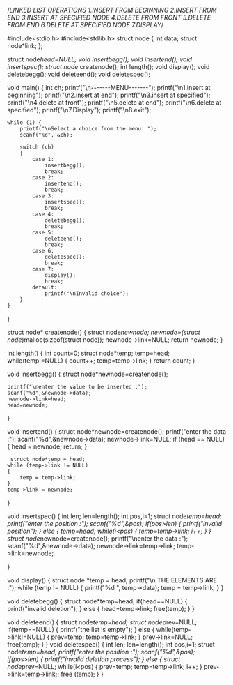 /*LINKED LIST OPERATIONS
1.INSERT FROM BEGINNING
2.INSERT FROM END
3.INSERT AT SPECIFIED NODE
4.DELETE FROM FRONT
5.DELETE FROM END
6.DELETE AT SPECIFIED NODE
7.DISPLAY*/

#include<stdio.h>
#include<stdlib.h>
struct node
{
    int data;
    struct node*link;
};

struct node*head=NULL;
void insertbegg();
void insertend();
void insertspec();
struct node* createnode();
int length();
void display();
void deletebegg();
void deleteend();
void deletespec();

void main()
{
    int ch;
    printf("\n-------MENU-------");
    printf("\n1.insert at beginning");
    printf("\n2.insert at end");
    printf("\n3.insert at specified");
    printf("\n4.delete at front");
    printf("\n5.delete at end");
    printf("\n6.delete at specified");
    printf("\n7.Display");
    printf("\n8.exit");
    
    while (1) {
        printf("\nSelect a choice from the menu: ");
        scanf("%d", &ch);

        switch (ch)
        {
            case 1:
                insertbegg();
                break;
            case 2:
                insertend();
                break;
            case 3:
                insertspec();
                break;
            case 4:
                deletebegg();
                break;
            case 5:
                deleteend();
                break;
            case 6:
                deletespec();
                break;
            case 7:
                display();
                break;
            default:
                printf("\nInvalid choice");
        }
    }
}

struct node* createnode()
{
    struct node*newnode;
    newnode=(struct node*)malloc(sizeof(struct node));
    newnode->link=NULL;
    return newnode;
}

int length()
{
        int count=0;
    struct node*temp;
    temp=head;
    while(temp!=NULL)
    {
        count++;
        temp=temp->link;
    }
    return count;
}

void insertbegg()
{
    struct node*newnode=createnode();
    
    printf("\nenter the value to be inserted :");
    scanf("%d",&newnode->data);
    newnode->link=head;
    head=newnode;
}

void insertend()
{
    struct node*newnode=createnode();
    printf("enter the data :");
    scanf("%d",&newnode->data);
    newnode->link=NULL;
   if (head == NULL)
    {
        head = newnode;
        return;
    }

     struct node*temp = head;
    while (temp->link != NULL)
    {
        temp = temp->link;
    }
    temp->link = newnode;
}

void insertspec()
{
    int len;
    len=length();
    int pos,i=1;
    struct node*temp=head;
    printf("enter the position :");
    scanf("%d",&pos);
    if(pos>len)
    {
        printf("invalid position");
    }
    else
    {
        temp=head;
        while(i<pos)
        {
            temp=temp->link;
            i++;
        }
    }
    struct node*newnode=createnode();
    printf("\nenter the data :");
    scanf("%d",&newnode->data);
    newnode->link=temp->link;
    temp->link=newnode;
    
}

void display()
{
    struct node *temp = head;
    printf("\n THE ELEMENTS ARE :");
    while (temp != NULL)
    {
        printf("%d ", temp->data);
        temp = temp->link;
    }
}

void deletebegg()
{
    struct node*temp=head;
    if(head==NULL)
    {
        printf("invalid deletion");
    }
    else
    {
        head=temp->link;
        free(temp);
    }
}

void deleteend()
{
    struct node*temp=head;
    struct node*prev=NULL;
    if(temp==NULL)
    {
        printf("the list is empty");
    }
    else
    {
      while(temp->link!=NULL)
      {
         prev=temp;
         temp=temp->link;
      }
     prev->link=NULL;
     free(temp);
}
}
void deletespec()
{
    int len;
    len=length();
    int pos,i=1;
    struct node*temp=head;
    printf("enter the position :");
    scanf("%d",&pos);
    if(pos>len)
    {
        printf("invalid deletion process");
    }
    else
    {
        struct node*prev=NULL;
        while(i<pos)
        {
            prev=temp;
            temp=temp->link;
            i++;
        }
        prev->link=temp->link;;
        free (temp);
    }
}
